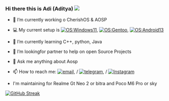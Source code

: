  ### Hi there this is Adi (Aditya) [![](https://visitcount.itsvg.in/api?id=raizel69&label=Profile%20Views&color=4&icon=9&pretty=false)](https://visitcount.itsvg.in)

- 🔭 I’m currently working o CherishOS & AOSP
- 💻 My current setup is
  [![OS:Windows11](https://img.shields.io/badge/OS-Windows11-blue?style=flat-square&logo=microsoft)](https://www.microsoft.com),
  [![OS:Gentoo](https://img.shields.io/badge/OS-Ubuntu-orange?style=flat-square&logo=Ubuntu)](),
  [![OS:Android13](https://img.shields.io/badge/OS-Android13-blue?style=flat-square&logo=android)](https://www.android.com/)


- 🌱 I’m currently learning C++, python, Java
- 👯 I’m lookingfor partner to help on open Source Projects
- 💬 Ask me anything about Aosp
- 📫 How to reach me: [![email](https://img.shields.io/badge/Email-adityabihat6@gmail.com-red?style=flat-square&logo=gmail)](adityabihat6@gmail.com), / [![telegram](https://img.shields.io/badge/Telegram-Adi-blue?style=flat-square&logo=telegram)](https://t.me/AdItYa_SdM_Gng), / [![Instagram](https://img.shields.io/badge/Instagram-%23E4405F.svg?logo=Instagram&logoColor=white)](https://instagram.com/theyenvyadii)

- I'm maintaining for Realme Gt Neo 2 or bitra and Poco M6 Pro or sky

[![GitHub Streak](https://streak-stats.demolab.com?user=adi-sdm&theme=codestackr)](https://git.io/streak-stats)

